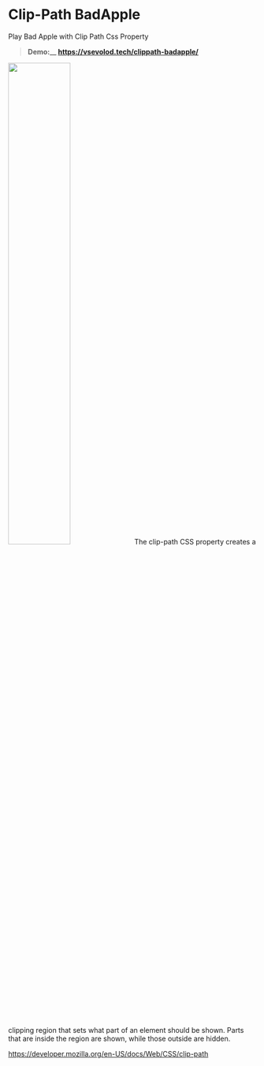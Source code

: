 # Clip-Path BadApple
Play Bad Apple with Clip Path Css Property


> **Demo:__
>  https://vsevolod.tech/clippath-badapple/**

<img src="https://user-images.githubusercontent.com/12978622/209393744-8db3fa16-75b6-43c4-a5d2-5d42f6d4d590.PNG" width=50% height=50%>
The clip-path CSS property creates a clipping region that sets what part of an element should be shown. Parts that are inside the region are shown, while those outside are hidden.

https://developer.mozilla.org/en-US/docs/Web/CSS/clip-path




